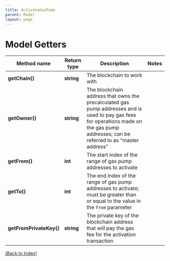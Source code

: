 ```yaml
---
title: ActivateGasPump
parent: Model
layout: page
---
```


# Model Getters

Method name | Return type | Description | Notes
------------ | ------------- | ------------- | -------------
**getChain()** | **string** | The blockchain to work with |
**getOwner()** | **string** | The blockchain address that owns the precalculated gas pump addresses and is used to pay gas fees for operations made on the gas pump addresses; can be referred to as "master address" |
**getFrom()** | **int** | The start index of the range of gas pump addresses to activate |
**getTo()** | **int** | The end index of the range of gas pump addresses to activate; must be greater than or equal to the value in the <code>from</code> parameter |
**getFromPrivateKey()** | **string** | The private key of the blockchain address that will pay the gas fee for the activation transaction |

[[Back to Index]](../index.md)
